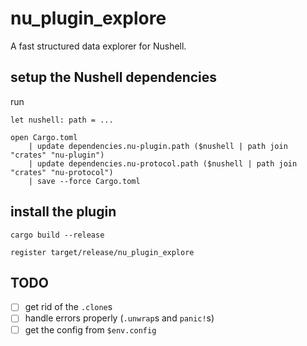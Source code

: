 # nu_plugin_explore
A fast structured data explorer for Nushell.

## setup the Nushell dependencies
run
```nushell
let nushell: path = ...
```
```nushell
open Cargo.toml
    | update dependencies.nu-plugin.path ($nushell | path join "crates" "nu-plugin")
    | update dependencies.nu-protocol.path ($nushell | path join "crates" "nu-protocol")
    | save --force Cargo.toml
```

## install the plugin
```nushell
cargo build --release
```
```nushell
register target/release/nu_plugin_explore
```

## TODO
- [ ] get rid of the `.clone`s
- [ ] handle errors properly (`.unwrap`s and `panic!`s)
- [ ] get the config from `$env.config`
